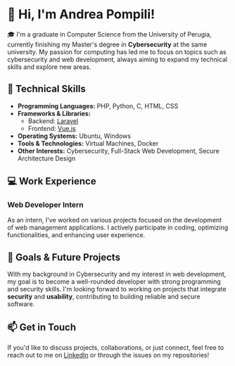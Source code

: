 # 👋 Hi, I'm Andrea Pompili!

🎓 I'm a graduate in Computer Science from the University of Perugia, currently finishing my Master's degree in **Cybersecurity** at the same university. My passion for computing has led me to focus on topics such as cybersecurity and web development, always aiming to expand my technical skills and explore new areas.

<!-- 💼 I'm currently working as an intern at a **company that develops management systems for hospitality businesses**. This experience allows me to put my knowledge into practice, work on real-world projects, and improve my programming and development skills. -->

## 🔧 Technical Skills

- **Programming Languages:** PHP, Python, C, HTML, CSS
- **Frameworks & Libraries:** 
  - Backend: [Laravel](https://laravel.com/)
  - Frontend: [Vue.js](https://vuejs.org/)
- **Operating Systems:** Ubuntu, Windows
- **Tools & Technologies:** Virtual Machines, Docker
- **Other Interests:** Cybersecurity, Full-Stack Web Development, Secure Architecture Design

## 💻 Work Experience
### Web Developer Intern 
As an intern, I've worked on various projects focused on the development of web management applications. I actively participate in coding, optimizing functionalities, and enhancing user experience.

## 🎯 Goals & Future Projects
With my background in Cybersecurity and my interest in web development, my goal is to become a well-rounded developer with strong programming and security skills. I'm looking forward to working on projects that integrate **security** and **usability**, contributing to building reliable and secure software.

## 📫 Get in Touch
If you'd like to discuss projects, collaborations, or just connect, feel free to reach out to me on [LinkedIn](www.linkedin.com/in/andrea-pompili-a5258530a) or through the issues on my repositories!
